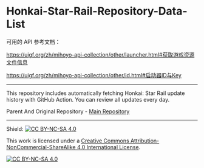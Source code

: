 # Honkai-Star-Rail-Repository-Data-List

可用的 API 参考文档：

https://uigf.org/zh/mihoyo-api-collection/other/launcher.html#获取游戏资源文件信息

https://uigf.org/zh/mihoyo-api-collection/other/id.html#启动器ID与Key

---

This repository includes automatically fetching Honkai: Star Rail update history with GitHub Action. You can review all updates every day.

Parent And Original Repository - [Main Repository](https://github.com/JRSKelvin/Honkai-Star-Rail-Repository)

<hr>

Shield: [![CC BY-NC-SA 4.0][cc-by-nc-sa-shield]][cc-by-nc-sa]

This work is licensed under a
[Creative Commons Attribution-NonCommercial-ShareAlike 4.0 International License][cc-by-nc-sa].

[![CC BY-NC-SA 4.0][cc-by-nc-sa-image]][cc-by-nc-sa]

[cc-by-nc-sa]: http://creativecommons.org/licenses/by-nc-sa/4.0/
[cc-by-nc-sa-image]: https://licensebuttons.net/l/by-nc-sa/4.0/88x31.png
[cc-by-nc-sa-shield]: https://img.shields.io/badge/License-CC%20BY--NC--SA%204.0-lightgrey.svg
